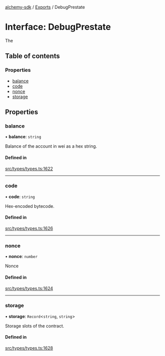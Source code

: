 [alchemy-sdk](../README.md) / [Exports](../modules.md) / DebugPrestate

# Interface: DebugPrestate

The

## Table of contents

### Properties

- [balance](DebugPrestate.md#balance)
- [code](DebugPrestate.md#code)
- [nonce](DebugPrestate.md#nonce)
- [storage](DebugPrestate.md#storage)

## Properties

### balance

• **balance**: `string`

Balance of the account in wei as a hex string.

#### Defined in

[src/types/types.ts:1622](https://github.com/alchemyplatform/alchemy-sdk-js/blob/873c9882/src/types/types.ts#L1622)

___

### code

• **code**: `string`

Hex-encoded bytecode.

#### Defined in

[src/types/types.ts:1626](https://github.com/alchemyplatform/alchemy-sdk-js/blob/873c9882/src/types/types.ts#L1626)

___

### nonce

• **nonce**: `number`

Nonce

#### Defined in

[src/types/types.ts:1624](https://github.com/alchemyplatform/alchemy-sdk-js/blob/873c9882/src/types/types.ts#L1624)

___

### storage

• **storage**: `Record`<`string`, `string`\>

Storage slots of the contract.

#### Defined in

[src/types/types.ts:1628](https://github.com/alchemyplatform/alchemy-sdk-js/blob/873c9882/src/types/types.ts#L1628)

